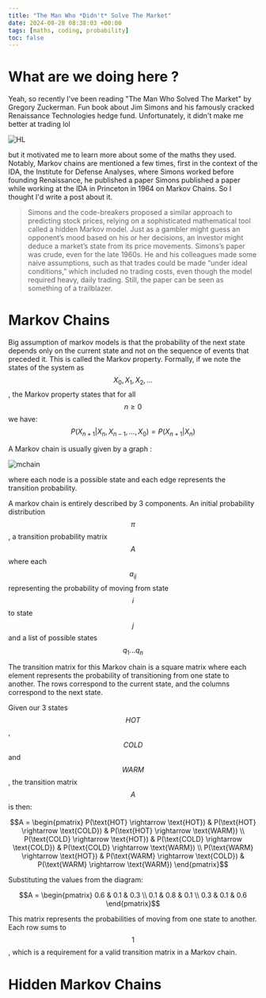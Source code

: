 ```yaml
---
title: "The Man Who *Didn't* Solve The Market"
date: 2024-08-28 08:38:03 +00:00
tags: [maths, coding, probability]
toc: false
---
```


<script src="https://polyfill.io/v3/polyfill.min.js?features=es6"></script>
<script id="MathJax-script" async src="https://cdn.jsdelivr.net/npm/mathjax@3/es5/tex-mml-chtml.js"></script>


# What are we doing here ?

Yeah, so recently I've been reading "The Man Who Solved The Market" by Gregory Zuckerman. Fun book about Jim Simons and his famously cracked Renaissance Technologies hedge fund. Unfortunately, it didn't make me better at trading lol

<img src="/markov-chain/rekt.png" alt="HL"> 

but it motivated me to learn more about some of the maths they used. Notably, Markov chains are mentioned a few times, first in the context of the IDA, the Institute for Defense Analyses, where Simons worked before founding Renaissance, he published a paper
Simons published a paper while working at the IDA in Princeton in 1964 on Markov Chains. So I thought I'd write a post about it.

>Simons and the code-breakers proposed a similar approach to predicting stock prices, relying on a sophisticated mathematical tool called a hidden Markov model. Just as a gambler might guess an opponent’s mood based on his or her decisions, an investor might deduce a market’s state from its price movements.  Simons’s paper was crude, even for the late 1960s. He and his colleagues made some naive assumptions, such as that trades could be made “under ideal conditions,” which included no trading costs, even though the model required heavy, daily trading. Still, the paper can be seen as something of a trailblazer.

# Markov Chains

Big assumption of markov models is that the probability of the next state depends only on the current state and not on the sequence of events that preceded it. This is called the Markov property.
Formally, if we note the states of the system as $$X_{0}, X_{1}, X_{2}, \ldots$$, the Markov property states that for all $$n \geq 0$$ we have:
$$P(X_{n+1} | X_{n}, X_{n-1}, \ldots, X_{0}) = P(X_{n+1}| X_{n})$$

A Markov chain is usually given by a graph :


<img src="/markov-chain/mchain.png" alt="mchain">


where each node is a possible state and each edge represents the transition probability.

A markov chain is entirely described by 3 components. An initial probability distribution $$\pi$$, a transition probability matrix $$A$$ where each $$a_{ij}$$ representing the probability of moving from state
$$i$$ to state $$j$$ and a list of possible states $$q_{1} ... q_{n}$$
    


The transition matrix for this Markov chain is a square matrix where each element represents the probability of transitioning from one state to another. The rows correspond to the current state, and the columns correspond to the next state.

Given our 3 states $$HOT$$, $$COLD$$ and $$WARM$$, the transition matrix $$A$$ is then:


$$A = \begin{pmatrix}
P(\text{HOT} \rightarrow \text{HOT}) & P(\text{HOT} \rightarrow \text{COLD}) & P(\text{HOT} \rightarrow \text{WARM}) \\
P(\text{COLD} \rightarrow \text{HOT}) & P(\text{COLD} \rightarrow \text{COLD}) & P(\text{COLD} \rightarrow \text{WARM}) \\
P(\text{WARM} \rightarrow \text{HOT}) & P(\text{WARM} \rightarrow \text{COLD}) & P(\text{WARM} \rightarrow \text{WARM})
\end{pmatrix}$$

Substituting the values from the diagram:

$$A = \begin{pmatrix}
0.6 & 0.1 & 0.3 \\
0.1 & 0.8 & 0.1 \\
0.3 & 0.1 & 0.6
\end{pmatrix}$$

This matrix represents the probabilities of moving from one state to another. Each row sums to $$1$$, which is a requirement for a valid transition matrix in a Markov chain.


# Hidden Markov Chains
